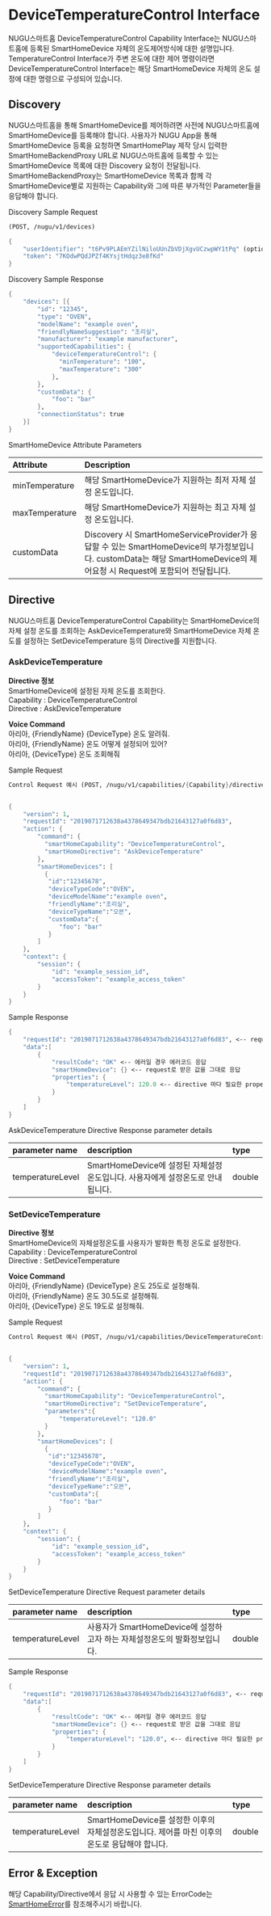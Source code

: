 # DeviceTemperatureControl Interface

NUGU스마트홈 DeviceTemperatureControl Capability Interface는 NUGU스마트홈에 등록된 SmartHomeDevice 자체의 온도제어방식에 대한 설명입니다. TemperatureControl Interface가 주변 온도에 대한 제어 명령이라면 DeviceTemperatureControl Interface는 해당 SmartHomeDevice 자체의 온도 설정에 대한 명령으로 구성되어 있습니다.

## Discovery

NUGU스마트홈을 통해 SmartHomeDevice를 제어하려면 사전에 NUGU스마트홈에 SmartHomeDevice를 등록해야 합니다. 사용자가 NUGU App을 통해 SmartHomeDevice 등록을 요청하면 SmartHomePlay 제작 당시 입력한 SmartHomeBackendProxy URL로 NUGU스마트홈에 등록할 수 있는 SmartHomeDevice 목록에 대한 Discovery 요청이 전달됩니다. SmartHomeBackendProxy는 SmartHomeDevice 목록과 함께 각 SmartHomeDevice별로 지원하는 Capability와 그에 따른 부가적인 Parameter들을 응답해야 합니다.

Discovery Sample Request

```scheme
(POST, /nugu/v1/devices)

{
    "userIdentifier": "t6Pv9PLAEmYZilNiloUUnZbVDjXgvUCzwpWY1tPq" (optional, e.g. hue whitelist identifier),
    "token": "7KOdwPQdJPZf4KYsjtHdqz3e8fKd"
}
```

Discovery Sample Response

```scheme
{
    "devices": [{
        "id": "12345",
        "type": "OVEN",
        "modelName": "example oven",
        "friendlyNameSuggestion": "조리실",
        "manufacturer": "example manufacturer",
        "supportedCapabilities": {
            "deviceTemperatureControl": {
              "minTemperature": "100",
              "maxTemperature": "300"
            },
        },
        "customData": {
            "foo": "bar"
        },
        "connectionStatus": true
    }]
}
```

SmartHomeDevice Attribute Parameters

| Attribute | Description |
| :--- | :--- |
| minTemperature | 해당 SmartHomeDevice가 지원하는 최저 자체 설정 온도입니다. |
| maxTemperature | 해당 SmartHomeDevice가 지원하는 최고 자체 설정 온도입니다. |
| customData | Discovery 시 SmartHomeServiceProvider가 응답할 수 있는 SmartHomeDevice의 부가정보입니다. customData는 해당 SmartHomeDevice의 제어요청 시 Request에 포함되어 전달됩니다. |

## Directive

NUGU스마트홈 DeviceTemperatureControl Capability는 SmartHomeDevice의 자체 설정 온도를 조회하는 AskDeviceTemperature와 SmartHomeDevice 자체 온도를 설정하는 SetDeviceTemperature 등의 Directive를 지원합니다.

### AskDeviceTemperature

**Directive 정보**  
SmartHomeDevice에 설정된 자체 온도를 조회한다.  
Capability : DeviceTemperatureControl  
Directive : AskDeviceTemperature

**Voice Command**  
아리아, {FriendlyName} {DeviceType} 온도 알려줘.  
아리아, {FriendlyName} 온도 어떻게 설정되어 있어?  
아리아, {DeviceType} 온도 조회해줘

Sample Request

```scheme
Control Request 예시 (POST, /nugu/v1/capabilities/{Capability}/directives/{Directive})


{
    "version": 1,
    "requestId": "2019071712638a4378649347bdb21643127a0f6d83",
    "action": {
        "command": {
          "smartHomeCapability": "DeviceTemperatureControl",
          "smartHomeDirective": "AskDeviceTemperature"
        },
        "smartHomeDevices": [
          {
           "id":"12345678",
           "deviceTypeCode":"OVEN",
           "deviceModelName":"example oven",
           "friendlyName":"조리실",
           "deviceTypeName":"오븐",
           "customData":{
              "foo": "bar"
           }
        ]
    },
    "context": {
        "session": {
            "id": "example_session_id",
            "accessToken": "example_access_token"
        }
    }
}
```

Sample Response

```scheme
{
    "requestId": "2019071712638a4378649347bdb21643127a0f6d83", <-- request로 받은 값을 그대로 응답
    "data":[
        {
            "resultCode": "OK" <-- 에러일 경우 에러코드 응답
            "smartHomeDevice": {} <-- request로 받은 값을 그대로 응답
            "properties": {
                "temperatureLevel": 120.0 <-- directive 마다 필요한 property 채워서 응답.
            }
        }
    ]
}
```

AskDeviceTemperature Directive Response parameter details

| parameter name | description | type |
| :--- | :--- | :--- |
| temperatureLevel | SmartHomeDevice에 설정된 자체설정온도입니다. 사용자에게 설정온도로 안내됩니다. | double |

### SetDeviceTemperature

**Directive 정보**  
SmartHomeDevice의 자체설정온도를 사용자가 발화한 특정 온도로 설정한다.  
Capability : DeviceTemperatureControl  
Directive : SetDeviceTemperature

**Voice Command**  
아리아, {FriendlyName} {DeviceType} 온도 25도로 설정해줘.  
아리아, {FriendlyName} 온도 30.5도로 설정해줘.  
아리아, {DeviceType} 온도 19도로 설정해줘.

Sample Request

```scheme
Control Request 예시 (POST, /nugu/v1/capabilities/DeviceTemperatureControl/directives/SetDeviceTemperature)


{
    "version": 1,
    "requestId": "2019071712638a4378649347bdb21643127a0f6d83",
    "action": {
        "command": {
          "smartHomeCapability": "DeviceTemperatureControl",
          "smartHomeDirective": "SetDeviceTemperature",
          "parameters":{
              "temperatureLevel": "120.0"
          }
        },
        "smartHomeDevices": [
          {
           "id":"12345678",
           "deviceTypeCode":"OVEN",
           "deviceModelName":"example oven",
           "friendlyName":"조리실",
           "deviceTypeName":"오븐",
           "customData":{
              "foo": "bar"
           }
        ]
    },
    "context": {
        "session": {
            "id": "example_session_id",
            "accessToken": "example_access_token"
        }
    }
}
```

SetDeviceTemperature Directive Request parameter details

| parameter name | description | type |
| :--- | :--- | :--- |
| temperatureLevel | 사용자가 SmartHomeDevice에 설정하고자 하는 자체설정온도의 발화정보입니다. | double |

Sample Response

```scheme
{
    "requestId": "2019071712638a4378649347bdb21643127a0f6d83", <-- request로 받은 값을 그대로 응답
    "data":[
        {
            "resultCode": "OK" <-- 에러일 경우 에러코드 응답
            "smartHomeDevice": {} <-- request로 받은 값을 그대로 응답
            "properties": {
                "temperatureLevel": "120.0", <-- directive 마다 필요한 property 채워서 응답.
            }
        }
    ]
}
```

SetDeviceTemperature Directive Response parameter details

| parameter name | description | type |
| :--- | :--- | :--- |
| temperatureLevel | SmartHomeDevice를 설정한 이후의 자체설정온도입니다. 제어를 마친 이후의 온도로 응답해야 합니다. | double |

## Error & Exception

해당 Capability/Directive에서 응답 시 사용할 수 있는 ErrorCode는 [SmartHomeError](../smarthomeerror.md)를 참조해주시기 바랍니다.

